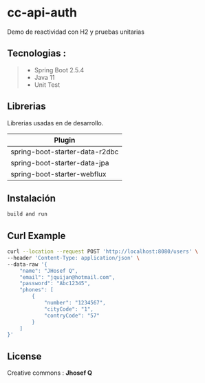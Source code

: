 # cc-api-auth

Demo de reactividad con H2 y pruebas unitarias

## Tecnologias :
>- Spring Boot 2.5.4
>- Java 11
>- Unit Test

## Librerias
Librerias usadas en de desarrollo.

| Plugin |
| ------ |
| spring-boot-starter-data-r2dbc |
| spring-boot-starter-data-jpa |
| spring-boot-starter-webflux | 

## Instalación
```sh
build and run 
```

## Curl Example
```sh
curl --location --request POST 'http://localhost:8080/users' \
--header 'Content-Type: application/json' \
--data-raw '{
    "name": "JHosef Q",
    "email": "jquijan@hotmail.com",
    "password": "Abc12345",
    "phones": [
        {
            "number": "1234567",
            "cityCode": "1",
            "contryCode": "57"
        }
    ]
}'
```

## License
Creative commons : **Jhosef Q**
